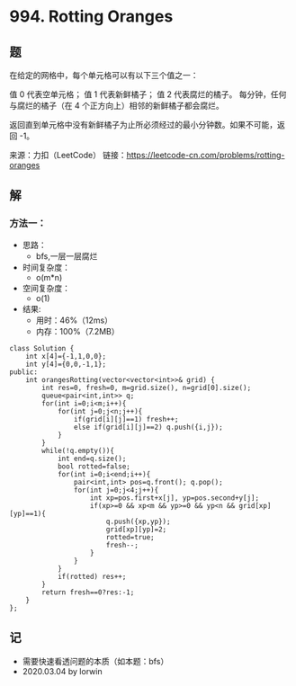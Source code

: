 # 994. Rotting Oranges

## 题

在给定的网格中，每个单元格可以有以下三个值之一：

值 0 代表空单元格；
值 1 代表新鲜橘子；
值 2 代表腐烂的橘子。
每分钟，任何与腐烂的橘子（在 4 个正方向上）相邻的新鲜橘子都会腐烂。

返回直到单元格中没有新鲜橘子为止所必须经过的最小分钟数。如果不可能，返回 -1。

来源：力扣（LeetCode）
链接：https://leetcode-cn.com/problems/rotting-oranges

## 解

### 方法一：
- 思路：
  - bfs,一层一层腐烂
- 时间复杂度：
  - o(m*n)
- 空间复杂度：
  - o(1)
- 结果:
  - 用时：46%（12ms）
  - 内存：100%（7.2MB）
```
class Solution {
    int x[4]={-1,1,0,0};
    int y[4]={0,0,-1,1};
public:
    int orangesRotting(vector<vector<int>>& grid) {
        int res=0, fresh=0, m=grid.size(), n=grid[0].size();
        queue<pair<int,int>> q;
        for(int i=0;i<m;i++){
            for(int j=0;j<n;j++){
                if(grid[i][j]==1) fresh++;
                else if(grid[i][j]==2) q.push({i,j});
            }
        }
        while(!q.empty()){
            int end=q.size();
            bool rotted=false;
            for(int i=0;i<end;i++){
                pair<int,int> pos=q.front(); q.pop();
                for(int j=0;j<4;j++){
                    int xp=pos.first+x[j], yp=pos.second+y[j];
                    if(xp>=0 && xp<m && yp>=0 && yp<n && grid[xp][yp]==1){
                        q.push({xp,yp});
                        grid[xp][yp]=2;
                        rotted=true;
                        fresh--;
                    }
                }
            }
            if(rotted) res++;
        }
        return fresh==0?res:-1;
    }
};
```

## 记

- 需要快速看透问题的本质（如本题：bfs）
- 2020.03.04 by lorwin